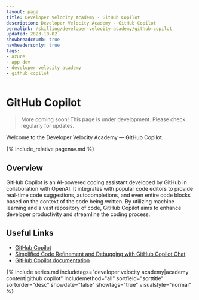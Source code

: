 ```yaml
---
layout: page
title: Developer Velocity Academy - GitHub Copilot
description: Developer Velocity Academy - GitHub Copilot
permalink: /skilling/developer-velocity-academy/github-copilot
updated: 2023-10-02
showbreadcrumb: true
navheadersonly: true
tags:
- azure
- app dev
- developer velocity academy
- github copilot
---
```


# GitHub Copilot

> More coming soon! This page is under development. Please check regularly for updates.

Welcome to the Developer Velocity Academy — GitHub Copilot.

{% include_relative pagenav.md %}

## Overview

GitHub Copilot is an AI-powered coding assistant developed by GitHub in collaboration with OpenAI. It integrates with popular code editors to provide real-time code suggestions, autocompletions, and even entire code blocks based on the context of the code being written. By utilizing machine learning and a vast repository of code, GitHub Copilot aims to enhance developer productivity and streamline the coding process.

## Useful Links

* [GitHub Copilot](https://resources.github.com/copilot-for-business/)
* [Simplified Code Refinement and Debugging with GitHub Copilot Chat](https://devblogs.microsoft.com/visualstudio/simplified-code-refinement-and-debugging-with-github-copilot-chat/)
* [GitHub Copilot documentation](https://docs.github.com/copilot)

{% include series.md 
    includetags="developer velocity academy|academy content|github copilot" 
    includemethod="all" 
    sortfield="sorttitle" sortorder="desc" showdate="false" 
    showtags="true" visualstyle="normal" 
%}